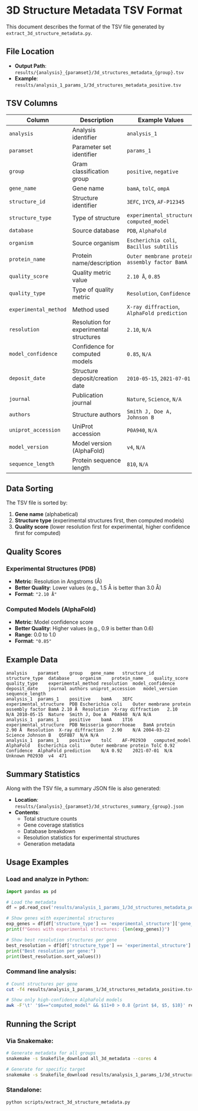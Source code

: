 # 3D Structure Metadata TSV Format

This document describes the format of the TSV file generated by `extract_3d_structure_metadata.py`.

## File Location
- **Output Path**: `results/{analysis}_{paramset}/3d_structures_metadata_{group}.tsv`
- **Example**: `results/analysis_1_params_1/3d_structures_metadata_positive.tsv`

## TSV Columns

| Column | Description | Example Values |
|--------|-------------|----------------|
| `analysis` | Analysis identifier | `analysis_1` |
| `paramset` | Parameter set identifier | `params_1` |
| `group` | Gram classification group | `positive`, `negative` |
| `gene_name` | Gene name | `bamA`, `tolC`, `ompA` |
| `structure_id` | Structure identifier | `3EFC`, `1YC9`, `AF-P12345` |
| `structure_type` | Type of structure | `experimental_structure`, `computed_model` |
| `database` | Source database | `PDB`, `AlphaFold` |
| `organism` | Source organism | `Escherichia coli`, `Bacillus subtilis` |
| `protein_name` | Protein name/description | `Outer membrane protein assembly factor BamA` |
| `quality_score` | Quality metric value | `2.10 Å`, `0.85` |
| `quality_type` | Type of quality metric | `Resolution`, `Confidence` |
| `experimental_method` | Method used | `X-ray diffraction`, `AlphaFold prediction` |
| `resolution` | Resolution for experimental structures | `2.10`, `N/A` |
| `model_confidence` | Confidence for computed models | `0.85`, `N/A` |
| `deposit_date` | Structure deposit/creation date | `2010-05-15`, `2021-07-01` |
| `journal` | Publication journal | `Nature`, `Science`, `N/A` |
| `authors` | Structure authors | `Smith J, Doe A, Johnson B` |
| `uniprot_accession` | UniProt accession | `P0A940`, `N/A` |
| `model_version` | Model version (AlphaFold) | `v4`, `N/A` |
| `sequence_length` | Protein sequence length | `810`, `N/A` |

## Data Sorting

The TSV file is sorted by:
1. **Gene name** (alphabetical)
2. **Structure type** (experimental structures first, then computed models)
3. **Quality score** (lower resolution first for experimental, higher confidence first for computed)

## Quality Scores

### Experimental Structures (PDB)
- **Metric**: Resolution in Angstroms (Å)
- **Better Quality**: Lower values (e.g., 1.5 Å is better than 3.0 Å)
- **Format**: `"2.10 Å"`

### Computed Models (AlphaFold)
- **Metric**: Model confidence score
- **Better Quality**: Higher values (e.g., 0.9 is better than 0.6)
- **Range**: 0.0 to 1.0
- **Format**: `"0.85"`

## Example Data

```tsv
analysis	paramset	group	gene_name	structure_id	structure_type	database	organism	protein_name	quality_score	quality_type	experimental_method	resolution	model_confidence	deposit_date	journal	authors	uniprot_accession	model_version	sequence_length
analysis_1	params_1	positive	bamA	3EFC	experimental_structure	PDB	Escherichia coli	Outer membrane protein assembly factor BamA	2.10 Å	Resolution	X-ray diffraction	2.10	N/A	2010-05-15	Nature	Smith J, Doe A	P0A940	N/A	N/A
analysis_1	params_1	positive	bamA	1T16	experimental_structure	PDB	Neisseria gonorrhoeae	BamA protein	2.90 Å	Resolution	X-ray diffraction	2.90	N/A	2004-03-22	Science	Johnson B	Q5F8B7	N/A	N/A
analysis_1	params_1	positive	tolC	AF-P02930	computed_model	AlphaFold	Escherichia coli	Outer membrane protein TolC	0.92	Confidence	AlphaFold prediction	N/A	0.92	2021-07-01	N/A	Unknown	P02930	v4	471
```

## Summary Statistics

Along with the TSV file, a summary JSON file is also generated:
- **Location**: `results/{analysis}_{paramset}/3d_structures_summary_{group}.json`
- **Contents**: 
  - Total structure counts
  - Gene coverage statistics
  - Database breakdown
  - Resolution statistics for experimental structures
  - Generation metadata

## Usage Examples

### Load and analyze in Python:
```python
import pandas as pd

# Load the metadata
df = pd.read_csv('results/analysis_1_params_1/3d_structures_metadata_positive.tsv', sep='\t')

# Show genes with experimental structures
exp_genes = df[df['structure_type'] == 'experimental_structure']['gene_name'].unique()
print(f"Genes with experimental structures: {len(exp_genes)}")

# Show best resolution structures per gene
best_resolution = df[df['structure_type'] == 'experimental_structure'].groupby('gene_name')['resolution'].min()
print("Best resolution per gene:")
print(best_resolution.sort_values())
```

### Command line analysis:
```bash
# Count structures per gene
cut -f4 results/analysis_1_params_1/3d_structures_metadata_positive.tsv | sort | uniq -c

# Show only high-confidence AlphaFold models
awk -F'\t' '$6=="computed_model" && $11+0 > 0.8 {print $4, $5, $10}' results/analysis_1_params_1/3d_structures_metadata_positive.tsv
```

## Running the Script

### Via Snakemake:
```bash
# Generate metadata for all groups
snakemake -s Snakefile_download all_3d_metadata --cores 4

# Generate for specific target
snakemake -s Snakefile_download results/analysis_1_params_1/3d_structures_metadata_positive.tsv --cores 1
```

### Standalone:
```bash
python scripts/extract_3d_structure_metadata.py
```